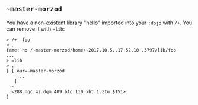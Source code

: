 ## `~master-morzod`
You have a non-existent library "hello" imported into your `:dojo` with `/+`. You can remove it with `=lib`:

```
> /+  foo
> .
fame: no /~master-morzod/home/~2017.10.5..17.52.10..3797/lib/foo
...
> =lib
> .
[ [ our=~master-morzod
    ...
   ]
  ~
  <288.nqc 42.dgm 409.btc 110.xht 1.ztu $151>
]
```